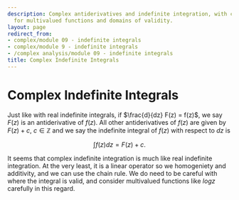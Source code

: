 ```yaml
---
description: Complex antiderivatives and indefinite integration, with considerations
  for multivalued functions and domains of validity.
layout: page
redirect_from:
- complex/module 09 - indefinite integrals
- complex/module 9 - indefinite integrals
- /complex analysis/module 09 - indefinite integrals
title: Complex Indefinite Integrals
---
```


# Complex Indefinite Integrals

Just like with real indefinite integrals, if $\frac{d}{dz} F(z) = f(z)$, we say $F(z)$ is an antiderivative of $f(z)$. All other antiderivatives of $f(z)$ are given by $F(z) + c$, $c \in \mathbb{Z}$ and we say the indefinite integral of $f(z)$ with respect to $dz$ is


$$ \int{f(z)}dz = F(z) + c. $$

It seems that complex indefinite integration is much like real indefinite integration. At the very least, it is a linear operator so we homogeniety and additivity, and we can use the chain rule. We do need to be careful with where the integral is valid, and consider multivalued functions like $logz$ carefully in this regard.
